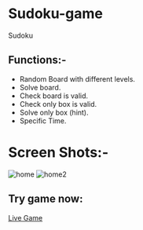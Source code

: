 # Sudoku-game
 Sudoku  
## Functions:-
- Random Board with different levels.
- Solve board.
- Check board is valid.
- Check only box is valid.
- Solve only box (hint).
- Specific Time.

# Screen Shots:-

![home](https://user-images.githubusercontent.com/67038060/161341338-48a72225-e67d-45e0-aed9-4c36f696e0ce.PNG)
![home2](https://user-images.githubusercontent.com/67038060/161341351-660db7ae-353c-4002-89be-56c3a1bb8b9f.PNG)

## Try game now:
<a href="sameh-elisha.github.io/sudoku-game/src/" target="_blank">Live Game</a>

 
